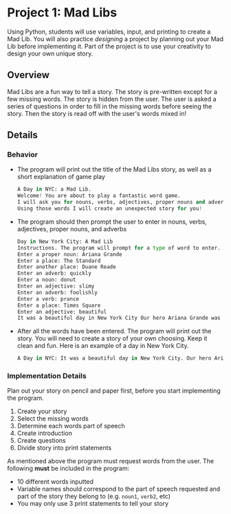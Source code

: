 # Project 1: Mad Libs

Using Python, students will use variables, input, and printing to create a Mad Lib. You will also practice *designing* a project by planning out your Mad Lib before implementing it.  Part of the project is to use your creativity to design your own unique story.

## Overview

Mad Libs are a fun way to tell a story. The story is pre-written except for a few missing words.  The story is hidden from the user.  The user is asked a series of questions in order to fill in the missing words before seeing the story. Then the story is read off with the user's words mixed in!

## Details

### Behavior

* The program will print out the title of the Mad Libs story, as well as a short explanation of game play

    ```python
    A Day in NYC: a Mad Lib.
    Welcome! You are about to play a fantastic word game.
    I will ask you for nouns, verbs, adjectives, proper nouns and adverbs.
    Using those words I will create an unexpected story for you!
    ```

* The program should then prompt the user to enter in nouns, verbs, adjectives, proper nouns, and adverbs

    ```python
    Day in New York City: A Mad Lib
    Instructions. The program will prompt for a type of word to enter. After all words are entered the program will print a story
    Enter a proper noun: Ariana Grande
    Enter a place: The Standard
    Enter another place: Duane Reade
    Enter an adverb: quickly
    Enter a noun: donut
    Enter an adjective: slimy
    Enter an adverb: foolishly
    Enter a verb: prance
    Enter a place: Times Square
    Enter an adjective: beautiful
    It was a beautiful day in New York City Our hero Ariana Grande was on a walk from the Standard Duane Reade.Ariana rather than quickly because he/she lived in New York for a few months. Suddenly a slimy donut appeared out of nowhere!!!

    ```

* After all the words have been entered. The program will print out the story.  You will need to create a story of your own choosing.  Keep it clean and fun.  Here is an example of a day in New York City.

    ```python
    A Day in NYC: It was a beautiful day in New York City. Our hero Ariana Grande was on a walk from the Standard to Duane Reade. Ariana Grande was walking rather quickly because he/she had lived in New York for a few months. Suddenly, a slimy donut appeared out of nowhere!!! Ariana Grande decided to prance foolishly instead of dealing with the situation. Thrown off from Duane Reade, Ariana Grande decides to go to Times Square instead. What a beautiful day in New York.
    ```

### Implementation Details

Plan out your story on pencil and paper first, before you start implementing the program.

1. Create your story
2. Select the missing words
3. Determine each words part of speech
4. Create introduction
5. Create questions
6. Divide story into print statements

As mentioned above the program must request words from the user. The following **must** be included in the program:

* 10 different words inputted
* Variable names should correspond to the part of speech requested and part of the story they belong to (e.g. `noun1`, `verb2`, etc)
* You may only use 3 print statements to tell your story
